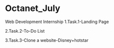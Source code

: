 # Octanet_July

Web Development Internship 
1.Task.1-Landing Page

2.Task.2-To-Do List

3.Task.3-Clone a website-Disney+hotstar
